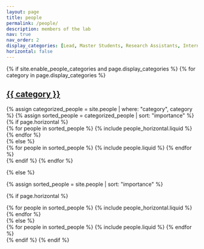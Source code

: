 ```yaml
---
layout: page
title: people
permalink: /people/
description: members of the lab 
nav: true
nav_order: 2
display_categories: [Lead, Master Students, Research Assistants, Interns]
horizontal: false
---
```


<!-- pages/people.md -->
<div class="people">
{% if site.enable_people_categories and page.display_categories %}
  <!-- Display categorized people -->
  {% for category in page.display_categories %}
  <a id="{{ category }}" href=".#{{ category }}">
    <h2 class="category">{{ category }}</h2>
  </a>
  {% assign categorized_people = site.people | where: "category", category %}
  {% assign sorted_people = categorized_people | sort: "importance"  %}
  <!-- Generate cards for each project -->
  {% if page.horizontal %}
  <div class="container">
    <div class="row row-cols-2">
    {% for people in sorted_people %}
      {% include people_horizontal.liquid %}
    {% endfor %}
    </div>
  </div>
  {% else %}
  <div class="grid">
    {% for people in sorted_people %}
      {% include people.liquid %}
    {% endfor %}
  </div>
  {% endif %}
  {% endfor %}

{% else %}

<!-- Display people without categories -->

{% assign sorted_people = site.people | sort: "importance"  %}

  <!-- Generate cards for each people -->

{% if page.horizontal %}

  <div class="container">
    <div class="row row-cols-2">
    {% for people in sorted_people %}
      {% include people_horizontal.liquid %}
    {% endfor %}
    </div>
  </div>
  {% else %}
  <div class="grid">
    {% for people in sorted_people %}
      {% include people.liquid %}
    {% endfor %}
  </div>
  {% endif %}
{% endif %}
</div>
